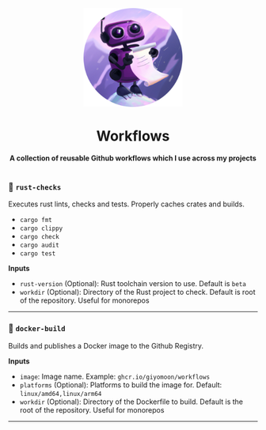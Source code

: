 <div align="center"> <img src="./assets/logo.png" width=200 /></div>
<h1 align="center">Workflows</h1>
<div align="center">
 <strong>
  A collection of reusable Github workflows which I use across my projects
 </strong>
</div>

<br />

### 🦀 `rust-checks`
Executes rust lints, checks and tests. Properly caches crates and builds.
- `cargo fmt`
- `cargo clippy`
- `cargo check`
- `cargo audit`
- `cargo test`

**Inputs**
- `rust-version` (Optional): Rust toolchain version to use. Default is `beta`
- `workdir` (Optional): Directory of the Rust project to check. Default is root of the repository. Useful for monorepos
---

### 🐳 `docker-build`
Builds and publishes a Docker image to the Github Registry.

**Inputs**
- `image`: Image name. Example: `ghcr.io/giyomoon/workflows`
- `platforms` (Optional): Platforms to build the image for. Default: `linux/amd64,linux/arm64`
- `workdir` (Optional): Directory of the Dockerfile to build. Default is the root of the repository. Useful for monorepos
---

